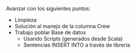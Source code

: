 Avanzar con los siguientes puntos:
- Limpieza
- Solución al manejo de la columna Crew
- Trabajo poblar Base de datos
  - Usando Scripts (generados desde Scala)
  - Sentencias INSERT INTO a través de librería
